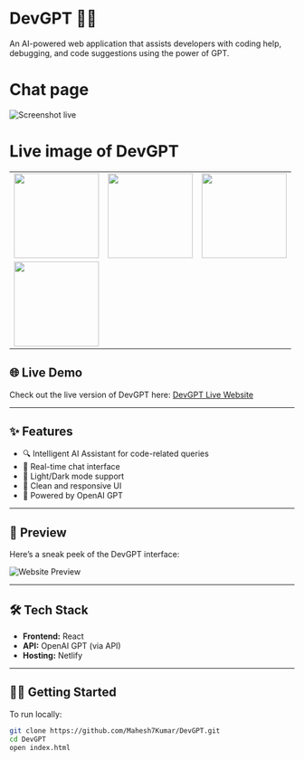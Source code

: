 # DevGPT 💬🚀

An AI-powered web application that assists developers with coding help, debugging, and code suggestions using the power of GPT.
# Chat page
![Screenshot live](https://github.com/user-attachments/assets/bff49078-e19c-44b1-bf39-0c0171f2df03)

# Live image of DevGPT
<center>
<table>
  <tr>
    <td><img src="https://github.com/user-attachments/assets/bff49078-e19c-44b1-bf39-0c0171f2df03" width="150"/></td>
    <td><img src="https://github.com/user-attachments/assets/7621207e-b1c2-4d03-bec8-65bdbf0ce7f3" width="150"/></td>
    <td><img src="https://github.com/user-attachments/assets/ced8cde5-dfa1-49da-a627-aa2318680ea3" width="150"/></td>
  </tr>
  <tr>
    <td><img src="https://github.com/user-attachments/assets/c70e39c6-f7cf-4fda-8c24-3e99447afeff" width="150"/></td>
  </tr>
</table>
</center>

 <!-- Replace with actual image path or URL -->

## 🌐 Live Demo

Check out the live version of DevGPT here: [DevGPT Live Website](https://mahesh7kumar.github.io/DevGPT/)

---

## ✨ Features

- 🔍 Intelligent AI Assistant for code-related queries
- 💬 Real-time chat interface
- 🌙 Light/Dark mode support
- 🎨 Clean and responsive UI
- 🚀 Powered by OpenAI GPT

---

## 📸 Preview

Here’s a sneak peek of the DevGPT interface:

![Website Preview](./screenshot.png) <!-- Replace this with the correct path or external URL if hosted -->

---

## 🛠️ Tech Stack

- **Frontend:** React
- **API:** OpenAI GPT (via API)
- **Hosting:** Netlify

---

## 🧑‍💻 Getting Started

To run locally:

```bash
git clone https://github.com/Mahesh7Kumar/DevGPT.git
cd DevGPT
open index.html

